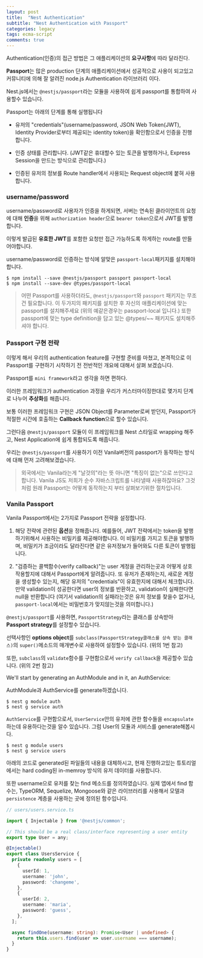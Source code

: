 ```yaml
---
layout: post
title:  "Nest Authentication"
subtitle: "Nest Authentication with Passport"
categories: legacy
tags: ecma-script
comments: true
---
```


Authentication(인증)의 접근 방법은 그 애플리케이션의 **요구사항**에 따라 달라진다.

**Passport**는 많은 production 단계의 애플리케이션에서 성공적으로 사용이 되고있고 커뮤니티에 의해 잘 알려진 node.js Authentication 라이브러리 이다.

Nest.js에서는 `@nestjs/passport`라는 모듈을 사용하여 쉽게 passport를 통합하여 사용할수 있습니다.

Passport는 아래의 단계를 통해 실행됩니다

- 유저의 "credentials"(username/password, JSON Web Token(JWT), Identity Provider로부터 제공되는 identity token)을 확인함으로서 인증을 진행합니다.

- 인증 상태를 관리합니다. (JWT같은 휴대할수 있는 토큰을 발행하거나, Express Session을 만드는 방식으로 관리합니다.)

- 인증된 유저의 정보를 Route handler에서 사용되는 Request object에 붙혀 사용합니다.

### username/password

username/password로 사용자가 인증을 하게되면, 서버는 연속된 클라이언트의 요청에 대해 **인증**을 위해 `authorization header`으로 `bearer token`으로서 JWT를 발행합니다.

이렇게 발급된 **유효한 JWT**를 포함한 요청만 접근 가능하도록 하게하는 route를 만들어야합니다.

username/password로 인증하는 방식에 알맞은 `passport-local`패키지를 설치해야합니다.

```shell
$ npm install --save @nestjs/passport passport passport-local
$ npm install --save-dev @types/passport-local
```

> 어떤 Passport를 사용하더라도, `@nestjs/passport`와 `passport` 패키지는 무조건 필요합니다. 이 두가지의 패키지를 설치한 후 자신의 애플리케이션에 맞는 passport를 설치해주세요 (위의 예같은경우는 passport-local 입니다.) 또한 passport에 맞는 type definition을 담고 있는 @types/~~ 패키지도 설치해주셔야 합니다.
 
### Passport 구현 전략

이렇게 해서 우리의 authentication feature를 구현할 준비를 마쳤고, 본격적으로 이 Passport를 구현하기 시작하기 전 전반적인 개요에 대해서 살펴 보겠습니다.

Passport를 `mini framework`라고 생각을 하면 편하다.

이러한 프레임워크가 authentication 과정을 우리가 커스터마이징한대로 몇가지 단계로 나누어 **추상화**를 해줍니다.

보통 이러한 프레임워크 구현은 JSON Object를 Parameter로써 받던지, Passport가 적절한 시간에 호출하는 **Callback function**으로 할수 있습니다.

그런다음 `@nestjs/passport` 모듈이 이 프레임워크를 Nest 스타일로 wrapping 해주고, Nest Application에 쉽게 통합되도록 해줍니다.

우리는 `@nestjs/passport`를 사용하기 이전 Vanila버전의 passport가 동작하는 방식에 대해 먼저 고려해보겠습니다.

> 외국에서는 Vanila라는게 "날것의"라는 뜻 아니면 "특징이 없는"으로 쓰인다고 합니다. Vanila JS도 저희가 순수 자바스크립트를 나타낼때 사용하잖아요? 그것처럼 원래 Passport는 어떻게 동작하는지 부터 살펴보기위한 절차입니다.

### Vanila Passport

Vanila Passport에서는 2가지로 Passport 전략을 설정합니다.

1. 해당 전략에 관련된 **옵션**을 정해줍니다. 예를들어, JWT 전략에서는 token을 발행하기위해서 사용하는 비밀키를 제공해야합니다. 이 비밀키를 가지고 토큰을 발행하며, 비밀키가 조금이라도 달라진다면 같은 유저정보가 들어와도 다른 토큰이 발행됩니다.

1. "검증하는 콜백함수(verify callback)"는 user 계정을 관리하는곳과 어떻게 상호작용할지에 대해서 Passport에게 알려줍니다. 또 유저가 존재하는지, 새로운 계정을 생성할수 있는지, 해당 유저의 "credentials"이 유효한지에 대해서 체크합니다. 만약 validation이 성공한다면 user의 정보를 반환하고, validation이 실패한다면 null을 반환합니다 (여기서 validation의 실패라는것은 유저 정보를 찾을수 없거나, `passport-local`에서는 비밀번호가 맞지않는것을 의미합니다.)

`@nestjs/passport`를 사용하면, `PassportStrategy`라는 클래스를 상속받아 **Passport strategy**를 설정할수 있습니다.

선택사항인 **options object**를 `subclass(PassportStrategy클래스를 상속 받는 클래스)`의 `super()`메소드의 매개변수로 사용하여 설정할수 있습니다. (위의 1번 참고)

또한, `subclass`의 `validate`함수를 구현함으로서 `verify callback`을 제공할수 있습니다. (위의 2번 참고)

We'll start by generating an AuthModule and in it, an AuthService:

AuthModule과 AuthService를 generate하겠습니다.

```shell
$ nest g module auth
$ nest g service auth
```

`AuthService`를 구현함으로서, `UserService`안의 유저에 관한 함수들을 `encapsulate`하는데 유용하다는것을 알수 있습니다. 그럼 User의 모듈과 서비스를 generate해봅시다.

```shell
$ nest g module users
$ nest g service users
```

아래의 코드로 generated된 파일들의 내용을 대체하시고, 현재 진행하고있는 튜토리얼에서는 hard coding된 in-memroy 방식의 유저 데이터를 사용합니다.

또한 username으로 유저를 찾는 find 메소드를 정의하였습니다. 실제 앱에서 find 함수는, TypeORM, Sequelize, Mongoose와 같은 라이브러리를 사용해서 모델과 `persistence` 계층을 사용하는 곳에 정의된 함수입니다.

```ts
// users/users.service.ts

import { Injectable } from '@nestjs/common';

// This should be a real class/interface representing a user entity
export type User = any;

@Injectable()
export class UsersService {
  private readonly users = [
    {
      userId: 1,
      username: 'john',
      password: 'changeme',
    },
    {
      userId: 2,
      username: 'maria',
      password: 'guess',
    },
  ];

  async findOne(username: string): Promise<User | undefined> {
    return this.users.find(user => user.username === username);
  }
}
```